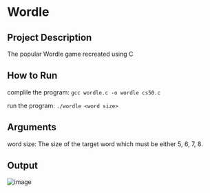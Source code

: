 # Wordle

## Project Description

The popular Wordle  game recreated using C

## How to Run

complile the program: ```gcc wordle.c -o wordle cs50.c```

run the program: ```./wordle <word size>```

## Arguments

word size: The size of the target word which must be either 5, 6, 7, 8.

## Output

![image](https://github.com/sohankancherla/Wordle/assets/30853467/e13a571f-c322-48de-8105-7080a00314c4)

